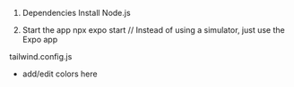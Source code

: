 1. Dependencies
   Install Node.js

2. Start the app
   npx expo start
   // Instead of using a simulator, just use the Expo app


tailwind.config.js 
* add/edit colors here